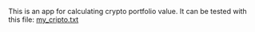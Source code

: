 This is an app for calculating crypto portfolio value. It can be tested with this file: [my_cripto.txt](https://github.com/user-attachments/files/19686157/my_cripto.txt)

